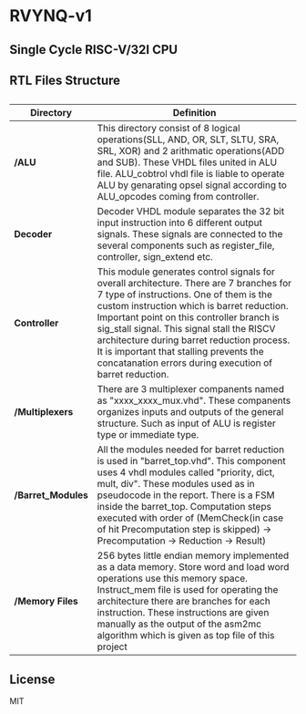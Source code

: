 # RVYNQ-v1
## Single Cycle RISC-V/32I CPU


## RTL Files Structure
##
|Directory|Definition|
|---------|----------|
| **/ALU**| This directory consist of 8 logical operations(SLL, AND, OR, SLT, SLTU, SRA, SRL, XOR) and 2 arithmatic operations(ADD and SUB). These VHDL files united in ALU file. ALU_cobtrol vhdl file is liable to operate ALU by genarating opsel signal according to ALU_opcodes coming from controller.|
|**Decoder**| Decoder VHDL module separates the 32 bit input instruction into 6 different output signals. These signals are connected to the several components such as register_file, controller, sign_extend etc.|
|**Controller**| This module generates control signals for overall architecture. There are 7 branches for 7 type of instructions. One of them is the custom instruction which is barret reduction. Important point on this controller branch is sig_stall signal. This signal stall the RISCV architecture during barret reduction process. It is important that stalling prevents the concatanation errors during execution of barret reduction.|
|**/Multiplexers**| There are 3 multiplexer companents named as "xxxx_xxxx_mux.vhd". These companents organizes inputs and outputs of the general structure. Such as input of ALU is register type or immediate type.|
|**/Barret_Modules**| All the modules needed for barret reduction is used in "barret_top.vhd". This component uses 4 vhdl modules called "priority, dict, mult, div". These modules used as in pseudocode in the report. There is a FSM inside the barret_top. Computation steps executed with order of (MemCheck(in case of hit Precomputation step is skipped) -> Precomputation -> Reduction -> Result)|
|**/Memory Files**| 256 bytes little endian memory implemented as a data memory. Store word and load word operations use this memory space. Instruct_mem file is used for operating the architecture there are branches for each instruction. These instructions are given manually as the output of the asm2mc algorithm which is given as top file of this project  |

## License

MIT
